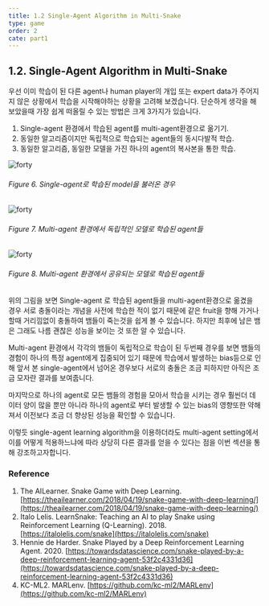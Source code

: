 ```yaml
---
title: 1.2 Single-Agent Algorithm in Multi-Snake
type: game
order: 2
cate: part1
---
```


## 1.2. Single-Agent Algorithm in Multi-Snake

우선 이미 학습이 된 다른 agent나 human player의 개입 또는 expert data가 주어지지 않은 상황에서 학습을 시작해야하는 상황을 고려해 보겠습니다. 단순하게 생각을 해 보았을때 가장 쉽게 떠올릴 수 있는 방법은 크게 3가지가 있습니다.

1. Single-agent 환경에서 학습된 agent를 multi-agent환경으로 옮기기.
2. 동일한 알고리즘이지만 독립적으로 학습되는 agent들의 동시다발적 학습.
3. 동일한 알고리즘, 동일한 모델을 가진 하나의 agent의 복사본을 통한 학습.

![forty](https://mas-tutorials.s3.ap-northeast-2.amazonaws.com/4_6.gif)

###### Figure 6. Single-agent로 학습된 model을 불러온 경우

![forty](https://mas-tutorials.s3.ap-northeast-2.amazonaws.com/4_7.gif)

###### Figure 7. Multi-agent 환경에서 독립적인 모델로 학습된 agent들

![forty](https://mas-tutorials.s3.ap-northeast-2.amazonaws.com/4_8.gif)

###### Figure 8. Multi-agent 환경에서 공유되는 모델로 학습된 agent들

위의 그림을 보면 Single-agent 로 학습된 agent들을 multi-agent환경으로 옮겼을 경우 서로 충돌이라는 개념을 사전에 학습한 적이 없기 때문에 같은 fruit을 향해 가거나 할때 거리낌없이 충돌하여 뱀들이 죽는것을 쉽게 볼 수 있습니다. 하지만 최후에 남은 뱀은 그래도 나름 괜찮은 성능을 보이는 것 또한 알 수 있습니다.

Multi-agent 환경에서 각각의 뱀들이 독립적으로 학습이 된 두번째 경우를 보면 뱀들의 경험이 하나의 특정 agent에게 집중되어 있기 때문에 학습에서 발생하는 bias등으로 인해 앞서 본 single-agent에서 넘어온 경우보다 서로의 충돌은 조금 피하지만 아직은 조금 모자란 결과를 보여줍니다.

마지막으로 하나의 agent로 모든 뱀들의 경험을 모아서 학습을 시키는 경우 훨씬더 데이터 양이 많을 뿐만 아니라 하나의 agent로 부터 발생할 수 있는 bias의 영향또한 약해져서 이전보다 조금 더 향상된 성능을 확인할 수 있습니다.

이렇듯 single-agent learning algorithm을 이용하더라도 multi-agent setting에서 이를 어떻게 적용하느냐에 따라 상당히 다른 결과를 얻을 수 있다는 점을 이번 섹션을 통해 강조하고자합니다.

### Reference

1. The AILearner. Snake Game with Deep Learning. [https://theailearner.com/2018/04/19/snake-game-with-deep-learning/](https://theailearner.com/2018/04/19/snake-game-with-deep-learning/)
2. Italo Lelis. LearnSnake: Teaching an AI to play Snake using Reinforcement Learning (Q-Learning). 2018. [https://italolelis.com/snake](https://italolelis.com/snake)
3. Hennie de Harder. Snake Played by a Deep Reinforcement Learning Agent. 2020. [https://towardsdatascience.com/snake-played-by-a-deep-reinforcement-learning-agent-53f2c4331d36](https://towardsdatascience.com/snake-played-by-a-deep-reinforcement-learning-agent-53f2c4331d36)
4. KC-ML2. MARLenv. [https://github.com/kc-ml2/MARLenv](https://github.com/kc-ml2/MARLenv)

